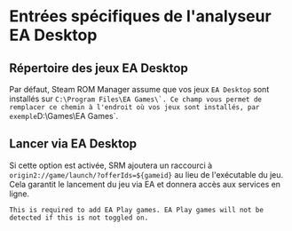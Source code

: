 # Entrées spécifiques de l'analyseur EA Desktop

## Répertoire des jeux EA Desktop
Par défaut, Steam ROM Manager assume que vos jeux `EA Desktop` sont installés sur ``C:\Program Files\EA Games\`. Ce champ vous permet de remplacer ce chemin à l'endroit où vos jeux sont installés, par exemple``D:\Games\EA Games`.

## Lancer via EA Desktop
Si cette option est activée, SRM ajoutera un raccourci à `origin2://game/launch/?offerIds=${gameid}` au lieu de l'exécutable du jeu. Cela garantit le lancement du jeu via EA et donnera accès aux services en ligne.

`This is required to add EA Play games. EA Play games will not be detected if this is not toggled on.`
